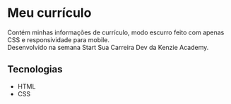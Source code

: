 # Meu currículo
Contém minhas informações de currículo, modo escurro feito com apenas CSS e responsividade para mobile. <br>
Desenvolvido na semana Start Sua Carreira Dev da Kenzie Academy.

## Tecnologias
- HTML
- CSS
